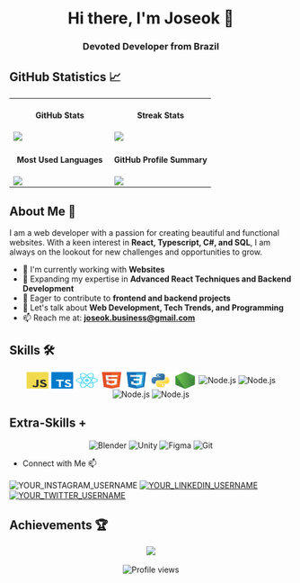 <h1 align="center">Hi there, I'm Joseok 👋</h1>
<h3 align="center">Devoted Developer from Brazil</h3>

## GitHub Statistics 📈
<table>
  <tr>
    <td valign="top" width="50%">
      <h4 align="center">GitHub Stats</h4>
      <a href="https://github.com/joseook">
        <img align="center" src="https://github-readme-stats.vercel.app/api?username=joseook&show_icons=true&theme=dark&include_all_commits=true&count_private=true" />
      </a>
    </td>
    <td valign="top" width="50%">
      <h4 align="center">Streak Stats</h4>
      <a href="https://github.com/joseook">
        <img align="center" src="https://github-readme-streak-stats.herokuapp.com/?user=joseook&theme=dark" />
      </a>
    </td>
  </tr>
  <tr>
    <td valign="top" width="50%">
      <h4 align="center">Most Used Languages</h4>
      <a href="https://github.com/joseook">
        <img align="center" src="https://github-readme-stats.vercel.app/api/top-langs/?username=joseook&theme=dark&layout=compact" />
      </a>
    </td>
    <td valign="top" width="50%">
      <h4 align="center">GitHub Profile Summary</h4>
      <a href="https://github.com/joseook">
        <img align="center" src="https://github-profile-summary-cards.vercel.app/api/cards/profile-details?username=joseook&theme=dark" />
      </a>
    </td>
  </tr>
</table>

## About Me 🚀
I am a web developer with a passion for creating beautiful and functional websites. With a keen interest in **React, Typescript, C#, and SQL**, I am always on the lookout for new challenges and opportunities to grow.

- 🔭 I'm currently working with **Websites**
- 🌱 Expanding my expertise in **Advanced React Techniques and Backend Development**
- 💼 Eager to contribute to **frontend and backend projects**
- 💬 Let's talk about **Web Development, Tech Trends, and Programming**
- 📫 Reach me at: **joseok.business@gmail.com**

## Skills 🛠
<div align="center">
  <!-- Icons -->
  <img align="center" alt="JavaScript" height="30" width="40" src="https://raw.githubusercontent.com/devicons/devicon/master/icons/javascript/javascript-original.svg">
  <img align="center" alt="TypeScript" height="30" width="40" src="https://raw.githubusercontent.com/devicons/devicon/master/icons/typescript/typescript-original.svg">
  <img align="center" alt="React" height="30" width="40" src="https://raw.githubusercontent.com/devicons/devicon/master/icons/react/react-original.svg">
  <img align="center" alt="HTML5" height="30" width="40" src="https://raw.githubusercontent.com/devicons/devicon/master/icons/html5/html5-original.svg">
  <img align="center" alt="CSS3" height="30" width="40" src="https://raw.githubusercontent.com/devicons/devicon/master/icons/css3/css3-original.svg">
  <img align="center" alt="Python" height="30" width="40" src="https://raw.githubusercontent.com/devicons/devicon/master/icons/python/python-original.svg">
  <img align="center" alt="Node.js" height="30" width="40" src="https://raw.githubusercontent.com/devicons/devicon/master/icons/nodejs/nodejs-original.svg">
  <img align="center" alt="Node.js" height="30" width="40" src="https://cdn.jsdelivr.net/gh/devicons/devicon/icons/tailwindcss/tailwindcss-original-wordmark.svg" />
  <img align="center" alt="Node.js" height="30" width="40" src="https://cdn.jsdelivr.net/gh/devicons/devicon@latest/icons/bootstrap/bootstrap-original.svg" />
  <img align="center" alt="Node.js" height="30" width="40" src="https://cdn.jsdelivr.net/gh/devicons/devicon@latest/icons/sass/sass-original.svg" />
  <img align="center" alt="Node.js" height="30" width="40" src="https://cdn.jsdelivr.net/gh/devicons/devicon@latest/icons/nextjs/nextjs-original.svg"  />
</div>

## Extra-Skills + 
<div align="center">
  <!-- Icons -->
  <img align="center" alt="Blender" height="30" width="40" src="https://cdn.jsdelivr.net/gh/devicons/devicon/icons/blender/blender-original.svg" />
  <img align="center" alt="Unity" height="30" width="40" src="https://cdn.jsdelivr.net/gh/devicons/devicon/icons/unity/unity-original.svg" />
  <img align="center" alt="Figma" height="30" width="40" src="https://cdn.jsdelivr.net/gh/devicons/devicon/icons/figma/figma-original.svg" />
  <img align="center" alt="Git" height="30" width="40" src="https://cdn.jsdelivr.net/gh/devicons/devicon/icons/git/git-original.svg" />
</div>



- Connect with Me 📫
<p align="center >
  <a href="https://instagram.com/YOUR_INSTAGRAM_USERNAME" target="blank">
    <img align="center" src="https://img.shields.io/badge/-Instagram-yellow?style=flat-square&logo=instagram&logoColor=black" alt="YOUR_INSTAGRAM_USERNAME"/>
  </a>
  <a href="https://www.linkedin.com/in/YOUR_LINKEDIN_USERNAME" target="blank">
    <img align="center" src="https://img.shields.io/badge/-LinkedIn-yellow?style=flat-square&logo=linkedin&logoColor=black" alt="YOUR_LINKEDIN_USERNAME"/>
  </a>
  <a href="https://twitter.com/YOUR_TWITTER_USERNAME" target="blank">
    <img align="center" src="https://img.shields.io/badge/-Twitter-yellow?style=flat-square&logo=twitter&logoColor=black" alt="YOUR_TWITTER_USERNAME"/>
  </a>
</p>
  



## Achievements 🏆
<p align="center">
  <img src="https://github-profile-trophy.vercel.app/?username=joseook&theme=onedark" />
</p>


<p align="center">
  <img src="https://komarev.com/ghpvc/?username=joseook&label=Profile+Views&color=yellow&style=flat-square" alt="Profile views" />
</p>
